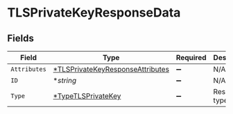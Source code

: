 # TLSPrivateKeyResponseData


## Fields

| Field                                                                                      | Type                                                                                       | Required                                                                                   | Description                                                                                | Example                                                                                    |
| ------------------------------------------------------------------------------------------ | ------------------------------------------------------------------------------------------ | ------------------------------------------------------------------------------------------ | ------------------------------------------------------------------------------------------ | ------------------------------------------------------------------------------------------ |
| `Attributes`                                                                               | [*TLSPrivateKeyResponseAttributes](../../models/shared/tlsprivatekeyresponseattributes.md) | :heavy_minus_sign:                                                                         | N/A                                                                                        |                                                                                            |
| `ID`                                                                                       | **string*                                                                                  | :heavy_minus_sign:                                                                         | N/A                                                                                        | KeYguUGZzb2W9Euo4moOR                                                                      |
| `Type`                                                                                     | [*TypeTLSPrivateKey](../../models/shared/typetlsprivatekey.md)                             | :heavy_minus_sign:                                                                         | Resource type                                                                              |                                                                                            |